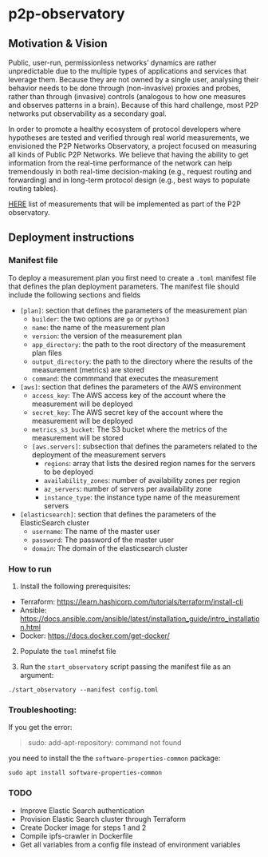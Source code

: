 # p2p-observatory

## Motivation & Vision
Public, user-run, permissionless networks’ dynamics are rather unpredictable due to the multiple types of applications and services that leverage them. Because they are not owned by a single user, analysing their behavior needs to be done through (non-invasive) proxies and probes, rather than through (invasive) controls (analogous to how one measures and observes patterns in a brain). Because of this hard challenge, most P2P networks put observability as a secondary goal.

In order to promote a healthy ecosystem of protocol developers where hypotheses are tested and verified through real world measurements, we envisioned the P2P Networks Observatory,  a project focused on measuring all kinds of Public P2P Networks. We believe that having the ability to get information from the real-time performance of the network can help tremendously in both real-time decision-making (e.g., request routing and forwarding) and in long-term protocol design (e.g., best ways to populate routing tables).

[HERE](docs/RFMs.md) list of measurements that will be implemented as part of the P2P observatory.

## Deployment instructions

### Manifest file

To deploy a measurement plan you first need to create a `.toml` manifest file that defines the plan deployment parameters. 
The manifest file should include the following sections and fields

- `[plan]`: section that defines the parameters of the measurement plan
  - `builder`: the two options are `go` or `python3`
  - `name`: the name of the measurement plan
  - `version`: the version of the measurement plan
  - `app_directory`: the path to the root directory of the measurement plan files
  - `output_directory`: the path to the directory where the results of the measurement (metrics) are stored
  - `command`: the commmand that executes the measurement
- `[aws]`: section that defines the parameters of the AWS environment
  - `access_key`: The AWS access key of the account where the measurement will be deployed
  - `secret_key`: The AWS secret key of the account where the measurement will be deployed
  - `metrics_s3_bucket`: The S3 bucket where the metrics of the measurement will be stored
  - `[aws.servers]`: subsection that defines the parameters related to the deployment of the measurement servers
    - `regions`: array that lists the desired region names for the servers to be deployed
    - `availability_zones`: number of availability zones per region
    - `az_servers`: number of servers per availability zone
    - `instance_type`: the instance type name of the measurement servers
- `[elasticsearch]`: section that defines the parameters of the ElasticSearch cluster
  - `username`: The name of the master user
  - `password`: The password of the master user
  - `domain`: The domain of the elasticsearch cluster


### How to run

1. Install the following prerequisites:
  * Terraform: https://learn.hashicorp.com/tutorials/terraform/install-cli
  * Ansible: https://docs.ansible.com/ansible/latest/installation_guide/intro_installation.html
  * Docker: https://docs.docker.com/get-docker/

2. Populate the `toml` minefst file

3. Run the `start_observatory` script passing the manifest file as an argument:

```
./start_observatory --manifest config.toml
```


### Troubleshooting:

If you get the error:
> sudo: add-apt-repository: command not found

you need to install the the `software-properties-common` package:

`sudo apt install software-properties-common`

### TODO

- Improve Elastic Search authentication
- Provision Elastic Search cluster through Terraform
- Create Docker image for steps 1 and 2
- Compile ipfs-crawler in Dockerfile
- Get all variables from a config file instead of environment variables
